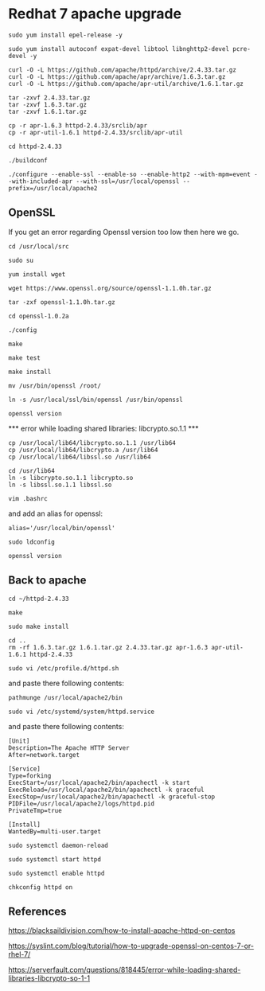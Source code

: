 # Redhat 7 apache upgrade

`sudo yum install epel-release -y`

`sudo yum install autoconf expat-devel libtool libnghttp2-devel pcre-devel -y`

```
curl -O -L https://github.com/apache/httpd/archive/2.4.33.tar.gz
curl -O -L https://github.com/apache/apr/archive/1.6.3.tar.gz
curl -O -L https://github.com/apache/apr-util/archive/1.6.1.tar.gz
```

```
tar -zxvf 2.4.33.tar.gz
tar -zxvf 1.6.3.tar.gz
tar -zxvf 1.6.1.tar.gz
```

```
cp -r apr-1.6.3 httpd-2.4.33/srclib/apr
cp -r apr-util-1.6.1 httpd-2.4.33/srclib/apr-util
```

`cd httpd-2.4.33`

`./buildconf`

`./configure --enable-ssl --enable-so --enable-http2 --with-mpm=event --with-included-apr --with-ssl=/usr/local/openssl --prefix=/usr/local/apache2`

## OpenSSL

If you get an error regarding Openssl version too low then here we go.

`cd /usr/local/src`

`sudo su`

`yum install wget`

`wget https://www.openssl.org/source/openssl-1.1.0h.tar.gz`

`tar -zxf openssl-1.1.0h.tar.gz`

`cd openssl-1.0.2a`

`./config`

`make`

`make test`

`make install`

`mv /usr/bin/openssl /root/`

`ln -s /usr/local/ssl/bin/openssl /usr/bin/openssl`

`openssl version`

*** error while loading shared libraries: libcrypto.so.1.1 ***

```
cp /usr/local/lib64/libcrypto.so.1.1 /usr/lib64
cp /usr/local/lib64/libcrypto.a /usr/lib64
cp /usr/local/lib64/libssl.so /usr/lib64
```

```
cd /usr/lib64
ln -s libcrypto.so.1.1 libcrypto.so
ln -s libssl.so.1.1 libssl.so
```

`vim .bashrc`

and add an alias for openssl:

```
alias='/usr/local/bin/openssl'
```

`sudo ldconfig`

`openssl version`

## Back to apache

`cd ~/httpd-2.4.33`

`make`

`sudo make install`

```
cd ..
rm -rf 1.6.3.tar.gz 1.6.1.tar.gz 2.4.33.tar.gz apr-1.6.3 apr-util-1.6.1 httpd-2.4.33
```

`sudo vi /etc/profile.d/httpd.sh`

and paste there following contents:

```
pathmunge /usr/local/apache2/bin
```

`sudo vi /etc/systemd/system/httpd.service`

and paste there following contents:

```
[Unit]
Description=The Apache HTTP Server
After=network.target

[Service]
Type=forking
ExecStart=/usr/local/apache2/bin/apachectl -k start
ExecReload=/usr/local/apache2/bin/apachectl -k graceful
ExecStop=/usr/local/apache2/bin/apachectl -k graceful-stop
PIDFile=/usr/local/apache2/logs/httpd.pid
PrivateTmp=true

[Install]
WantedBy=multi-user.target
```

`sudo systemctl daemon-reload`

`sudo systemctl start httpd`

`sudo systemctl enable httpd`

`chkconfig httpd on`

## References

https://blacksaildivision.com/how-to-install-apache-httpd-on-centos

https://syslint.com/blog/tutorial/how-to-upgrade-openssl-on-centos-7-or-rhel-7/

https://serverfault.com/questions/818445/error-while-loading-shared-libraries-libcrypto-so-1-1
